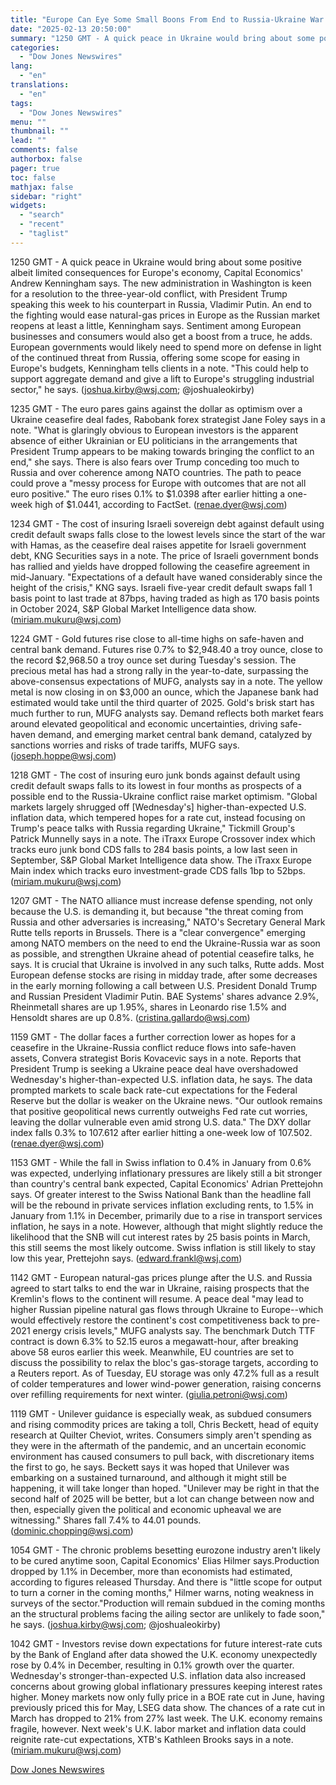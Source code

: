 ```yaml
---
title: "Europe Can Eye Some Small Boons From End to Russia-Ukraine War — Market Talk"
date: "2025-02-13 20:50:00"
summary: "1250 GMT - A quick peace in Ukraine would bring about some positive albeit limited consequences for Europe's economy, Capital Economics' Andrew Kenningham says. The new administration in Washington is keen for a resolution to the three-year-old conflict, with President Trump speaking this week to his counterpart in Russia, Vladimir..."
categories:
  - "Dow Jones Newswires"
lang:
  - "en"
translations:
  - "en"
tags:
  - "Dow Jones Newswires"
menu: ""
thumbnail: ""
lead: ""
comments: false
authorbox: false
pager: true
toc: false
mathjax: false
sidebar: "right"
widgets:
  - "search"
  - "recent"
  - "taglist"
---
```


1250 GMT - A quick peace in Ukraine would bring about some positive albeit limited consequences for Europe's economy, Capital Economics' Andrew Kenningham says. The new administration in Washington is keen for a resolution to the three-year-old conflict, with President Trump speaking this week to his counterpart in Russia, Vladimir Putin. An end to the fighting would ease natural-gas prices in Europe as the Russian market reopens at least a little, Kenningham says. Sentiment among European businesses and consumers would also get a boost from a truce, he adds. European governments would likely need to spend more on defense in light of the continued threat from Russia, offering some scope for easing in Europe's budgets, Kenningham tells clients in a note. "This could help to support aggregate demand and give a lift to Europe's struggling industrial sector," he says. (joshua.kirby@wsj.com; @joshualeokirby)

1235 GMT - The euro pares gains against the dollar as optimism over a Ukraine ceasefire deal fades, Rabobank forex strategist Jane Foley says in a note. "What is glaringly obvious to European investors is the apparent absence of either Ukrainian or EU politicians in the arrangements that President Trump appears to be making towards bringing the conflict to an end," she says. There is also fears over Trump conceding too much to Russia and over coherence among NATO countries. The path to peace could prove a "messy process for Europe with outcomes that are not all euro positive." The euro rises 0.1% to $1.0398 after earlier hitting a one-week high of $1.0441, according to FactSet. (renae.dyer@wsj.com)

1234 GMT - The cost of insuring Israeli sovereign debt against default using credit default swaps falls close to the lowest levels since the start of the war with Hamas, as the ceasefire deal raises appetite for Israeli government debt, KNG Securities says in a note. The price of Israeli government bonds has rallied and yields have dropped following the ceasefire agreement in mid-January. "Expectations of a default have waned considerably since the height of the crisis," KNG says. Israeli five-year credit default swaps fall 1 basis point to last trade at 87bps, having traded as high as 170 basis points in October 2024, S&P Global Market Intelligence data show. (miriam.mukuru@wsj.com)

1224 GMT - Gold futures rise close to all-time highs on safe-haven and central bank demand. Futures rise 0.7% to $2,948.40 a troy ounce, close to the record $2,968.50 a troy ounce set during Tuesday's session. The precious metal has had a strong rally in the year-to-date, surpassing the above-consensus expectations of MUFG, analysts say in a note. The yellow metal is now closing in on $3,000 an ounce, which the Japanese bank had estimated would take until the third quarter of 2025. Gold's brisk start has much further to run, MUFG analysts say. Demand reflects both market fears around elevated geopolitical and economic uncertainties, driving safe-haven demand, and emerging market central bank demand, catalyzed by sanctions worries and risks of trade tariffs, MUFG says. (joseph.hoppe@wsj.com)

1218 GMT - The cost of insuring euro junk bonds against default using credit default swaps falls to its lowest in four months as prospects of a possible end to the Russia-Ukraine conflict raise market optimism. "Global markets largely shrugged off [Wednesday's] higher-than-expected U.S. inflation data, which tempered hopes for a rate cut, instead focusing on Trump's peace talks with Russia regarding Ukraine," Tickmill Group's Patrick Munnelly says in a note. The iTraxx Europe Crossover index which tracks euro junk bond CDS falls to 284 basis points, a low last seen in September, S&P Global Market Intelligence data show. The iTraxx Europe Main index which tracks euro investment-grade CDS falls 1bp to 52bps. (miriam.mukuru@wsj.com)

1207 GMT - The NATO alliance must increase defense spending, not only because the U.S. is demanding it, but because "the threat coming from Russia and other adversaries is increasing," NATO's Secretary General Mark Rutte tells reports in Brussels. There is a "clear convergence" emerging among NATO members on the need to end the Ukraine-Russia war as soon as possible, and strengthen Ukraine ahead of potential ceasefire talks, he says. It is crucial that Ukraine is involved in any such talks, Rutte adds. Most European defense stocks are rising in midday trade, after some decreases in the early morning following a call between U.S. President Donald Trump and Russian President Vladimir Putin. BAE Systems' shares advance 2.9%, Rheinmetall shares are up 1.95%, shares in Leonardo rise 1.5% and Hensoldt shares are up 0.8%. (cristina.gallardo@wsj.com)

1159 GMT - The dollar faces a further correction lower as hopes for a ceasefire in the Ukraine-Russia conflict reduce flows into safe-haven assets, Convera strategist Boris Kovacevic says in a note. Reports that President Trump is seeking a Ukraine peace deal have overshadowed Wednesday's higher-than-expected U.S. inflation data, he says. The data prompted markets to scale back rate-cut expectations for the Federal Reserve but the dollar is weaker on the Ukraine news. "Our outlook remains that positive geopolitical news currently outweighs Fed rate cut worries, leaving the dollar vulnerable even amid strong U.S. data." The DXY dollar index falls 0.3% to 107.612 after earlier hitting a one-week low of 107.502.(renae.dyer@wsj.com)

1153 GMT - While the fall in Swiss inflation to 0.4% in January from 0.6% was expected, underlying inflationary pressures are likely still a bit stronger than country's central bank expected, Capital Economics' Adrian Prettejohn says. Of greater interest to the Swiss National Bank than the headline fall will be the rebound in private services inflation excluding rents, to 1.5% in January from 1.1% in December, primarily due to a rise in transport services inflation, he says in a note. However, although that might slightly reduce the likelihood that the SNB will cut interest rates by 25 basis points in March, this still seems the most likely outcome. Swiss inflation is still likely to stay low this year, Prettejohn says. (edward.frankl@wsj.com)

1142 GMT - European natural-gas prices plunge after the U.S. and Russia agreed to start talks to end the war in Ukraine, raising prospects that the Kremlin's flows to the continent will resume. A peace deal "may lead to higher Russian pipeline natural gas flows through Ukraine to Europe--which would effectively restore the continent's cost competitiveness back to pre-2021 energy crisis levels," MUFG analysts say. The benchmark Dutch TTF contract is down 6.3% to 52.15 euros a megawatt-hour, after breaking above 58 euros earlier this week. Meanwhile, EU countries are set to discuss the possibility to relax the bloc's gas-storage targets, according to a Reuters report. As of Tuesday, EU storage was only 47.2% full as a result of colder temperatures and lower wind-power generation, raising concerns over refilling requirements for next winter. (giulia.petroni@wsj.com)

1119 GMT - Unilever guidance is especially weak, as subdued consumers and rising commodity prices are taking a toll, Chris Beckett, head of equity research at Quilter Cheviot, writes. Consumers simply aren't spending as they were in the aftermath of the pandemic, and an uncertain economic environment has caused consumers to pull back, with discretionary items the first to go, he says. Beckett says it was hoped that Unilever was embarking on a sustained turnaround, and although it might still be happening, it will take longer than hoped. "Unilever may be right in that the second half of 2025 will be better, but a lot can change between now and then, especially given the political and economic upheaval we are witnessing." Shares fall 7.4% to 44.01 pounds. (dominic.chopping@wsj.com)

1054 GMT - The chronic problems besetting eurozone industry aren't likely to be cured anytime soon, Capital Economics' Elias Hilmer says.Production dropped by 1.1% in December, more than economists had estimated, according to figures released Thursday. And there is "little scope for output to turn a corner in the coming months," Hilmer warns, noting weakness in surveys of the sector."Production will remain subdued in the coming months an the structural problems facing the ailing sector are unlikely to fade soon," he says. (joshua.kirby@wsj.com; @joshualeokirby)

1042 GMT - Investors revise down expectations for future interest-rate cuts by the Bank of England after data showed the U.K. economy unexpectedly rose by 0.4% in December, resulting in 0.1% growth over the quarter. Wednesday's stronger-than-expected U.S. inflation data also increased concerns about growing global inflationary pressures keeping interest rates higher. Money markets now only fully price in a BOE rate cut in June, having previously priced this for May, LSEG data show. The chances of a rate cut in March has dropped to 21% from 27% last week. The U.K. economy remains fragile, however. Next week's U.K. labor market and inflation data could reignite rate-cut expectations, XTB's Kathleen Brooks says in a note. (miriam.mukuru@wsj.com)

[Dow Jones Newswires](https://www.tradingview.com/news/DJN_DN20250213008451:0/)
